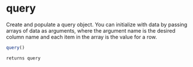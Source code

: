 # query

Create and populate a query object. You can initialize with data by passing arrays of data as arguments, where the argument name is the desired column name and each item in the array is the value for a row.

```javascript
query()
```

```javascript
returns query
```

